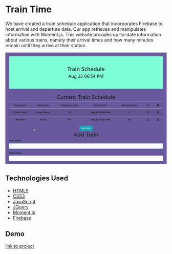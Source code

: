 # Train Time
We have created a train schedule application that incorporates Firebase to host arrival and departure data. 
Our app retrieves and manipulates information with Moment.js. 
This website provides up-to-date information about various trains, namely their arrival times and 
how many minutes remain until they arrive at their station.

![picture of demo](assets/media/demoPlay.gif)

## Technologies Used

* [HTML5](https://www.w3.org/TR/html52/)
* [CSS3](https://developer.mozilla.org/en-US/docs/Web/CSS/CSS3)
* [JavaScript](https://www.javascript.com/)
* [JQuery](https://code.jquery.com/)
* [Moment.js](https://momentjs.com/docs/)
* [Firebase](https://firebase.google.com/docs/)

## Demo

[link to project](https://welljer.github.io/unit-7/)
